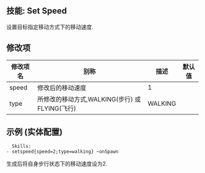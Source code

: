 技能: Set Speed
--------------------------

设置目标指定移动方式下的移动速度.

修改项
----------

| 修改项名 | 别称    | 描述                                                                                                    | 默认值 |
|-----------|------------|----------------------------------------------------------------------------------------------------------------|---------------|
| speed      | 修改后的移动速度 | 1             |
| type       | 所修改的移动方式,WALKING(步行) 或 FLYING(飞行) | WALKING       |

示例 (实体配置)
--------
       
      Skills:
    - setspeed{speed=2;type=walking} ~onSpawn

生成后将自身步行状态下的移动速度设为2.
